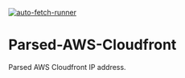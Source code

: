 [![auto-fetch-runner](https://github.com/ceroberoz/Parsed-AWS-Cloudfront/actions/workflows/main.yml/badge.svg)](https://github.com/ceroberoz/Parsed-AWS-Cloudfront/actions/workflows/main.yml)

# Parsed-AWS-Cloudfront
Parsed AWS Cloudfront IP address.
